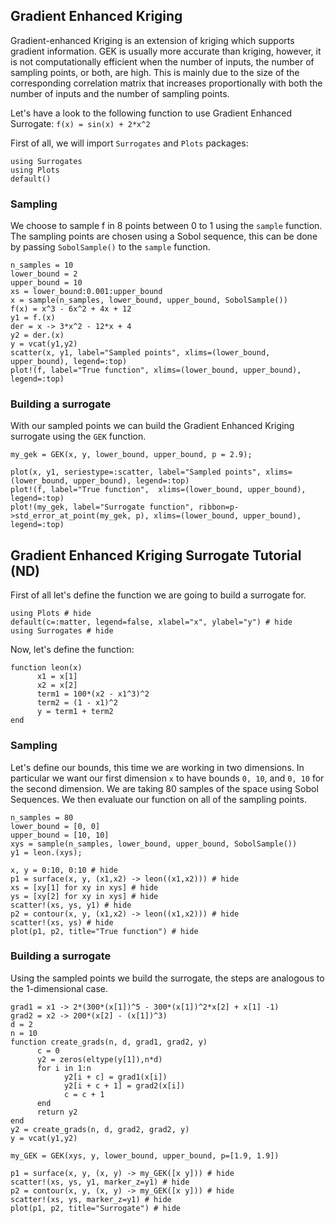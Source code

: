 ## Gradient Enhanced Kriging

Gradient-enhanced Kriging is an extension of kriging which supports gradient information. GEK is usually more accurate than kriging, however, it is not computationally efficient when the number of inputs, the number of sampling points, or both, are high. This is mainly due to the size of the corresponding correlation matrix that increases proportionally with both the number of inputs and the number of sampling points.

Let's have a look to the following function to use Gradient Enhanced Surrogate:
``f(x) = sin(x) + 2*x^2``

First of all, we will import `Surrogates` and `Plots` packages:

```@example GEK1D
using Surrogates
using Plots
default()
```

### Sampling

We choose to sample f in 8 points between 0 to 1 using the `sample` function. The sampling points are chosen using a Sobol sequence, this can be done by passing `SobolSample()` to the `sample` function.

```@example GEK1D
n_samples = 10
lower_bound = 2
upper_bound = 10
xs = lower_bound:0.001:upper_bound
x = sample(n_samples, lower_bound, upper_bound, SobolSample())
f(x) = x^3 - 6x^2 + 4x + 12
y1 = f.(x)
der = x -> 3*x^2 - 12*x + 4
y2 = der.(x)
y = vcat(y1,y2)
scatter(x, y1, label="Sampled points", xlims=(lower_bound, upper_bound), legend=:top)
plot!(f, label="True function", xlims=(lower_bound, upper_bound), legend=:top)
```

### Building a surrogate

With our sampled points we can build the Gradient Enhanced Kriging surrogate using the `GEK` function.

```@example GEK1D
my_gek = GEK(x, y, lower_bound, upper_bound, p = 2.9);
```
```@example @GEK1D
plot(x, y1, seriestype=:scatter, label="Sampled points", xlims=(lower_bound, upper_bound), legend=:top)
plot!(f, label="True function",  xlims=(lower_bound, upper_bound), legend=:top)
plot!(my_gek, label="Surrogate function", ribbon=p->std_error_at_point(my_gek, p), xlims=(lower_bound, upper_bound), legend=:top)
```


## Gradient Enhanced Kriging Surrogate Tutorial (ND)

First of all let's define the function we are going to build a surrogate for.

```@example GEK_ND
using Plots # hide
default(c=:matter, legend=false, xlabel="x", ylabel="y") # hide
using Surrogates # hide
```

Now, let's define the function:

```@example GEK_ND
function leon(x)
      x1 = x[1]
      x2 = x[2]
      term1 = 100*(x2 - x1^3)^2
      term2 = (1 - x1)^2
      y = term1 + term2
end
```

### Sampling

Let's define our bounds, this time we are working in two dimensions. In particular we want our first dimension `x` to have bounds `0, 10`, and `0, 10` for the second dimension. We are taking 80 samples of the space using Sobol Sequences. We then evaluate our function on all of the sampling points.

```@example GEK_ND
n_samples = 80
lower_bound = [0, 0] 
upper_bound = [10, 10]
xys = sample(n_samples, lower_bound, upper_bound, SobolSample())
y1 = leon.(xys);
```

```@example GEK_ND
x, y = 0:10, 0:10 # hide
p1 = surface(x, y, (x1,x2) -> leon((x1,x2))) # hide
xs = [xy[1] for xy in xys] # hide
ys = [xy[2] for xy in xys] # hide
scatter!(xs, ys, y1) # hide
p2 = contour(x, y, (x1,x2) -> leon((x1,x2))) # hide
scatter!(xs, ys) # hide
plot(p1, p2, title="True function") # hide
```

### Building a surrogate
Using the sampled points we build the surrogate, the steps are analogous to the 1-dimensional case.

```@example GEK_ND
grad1 = x1 -> 2*(300*(x[1])^5 - 300*(x[1])^2*x[2] + x[1] -1)
grad2 = x2 -> 200*(x[2] - (x[1])^3)
d = 2
n = 10
function create_grads(n, d, grad1, grad2, y)
      c = 0
      y2 = zeros(eltype(y[1]),n*d)
      for i in 1:n
            y2[i + c] = grad1(x[i])
            y2[i + c + 1] = grad2(x[i])
            c = c + 1
      end
      return y2
end
y2 = create_grads(n, d, grad2, grad2, y)
y = vcat(y1,y2)
```

```@example GEK_ND
my_GEK = GEK(xys, y, lower_bound, upper_bound, p=[1.9, 1.9])
```

```@example GEK_ND
p1 = surface(x, y, (x, y) -> my_GEK([x y])) # hide
scatter!(xs, ys, y1, marker_z=y1) # hide
p2 = contour(x, y, (x, y) -> my_GEK([x y])) # hide
scatter!(xs, ys, marker_z=y1) # hide
plot(p1, p2, title="Surrogate") # hide
```
